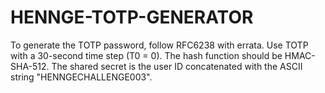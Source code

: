 # HENNGE-TOTP-GENERATOR
To generate the TOTP password, follow RFC6238 with errata. Use TOTP with a 30-second time step (T0 = 0). The hash function should be HMAC-SHA-512. The shared secret is the user ID concatenated with the ASCII string "HENNGECHALLENGE003".
